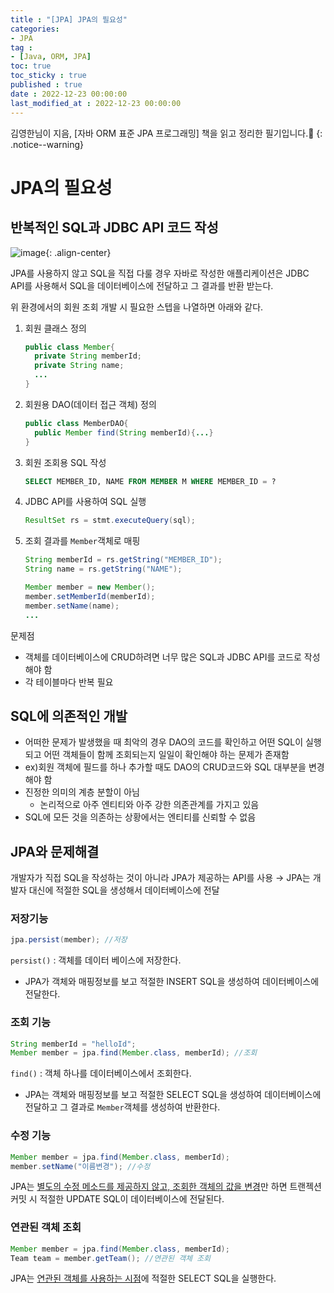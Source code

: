 ```yaml
---
title : "[JPA] JPA의 필요성"
categories:
- JPA
tag :
- [Java, ORM, JPA]
toc: true
toc_sticky : true
published : true
date : 2022-12-23 00:00:00
last_modified_at : 2022-12-23 00:00:00
---
```






김영한님이 지음, [자바 ORM 표준 JPA 프로그래밍] 책을 읽고 정리한 필기입니다.📢
{: .notice--warning}



# JPA의 필요성

## 반복적인 SQL과 JDBC API 코드 작성

![image](https://user-images.githubusercontent.com/13410737/209348013-2f54fd89-27eb-4cad-8a21-4acd208e3b35.png){: .align-center}

JPA를 사용하지 않고 SQL을 직접 다룰 경우 자바로 작성한 애플리케이션은 JDBC API를 사용해서 SQL을 데이터베이스에 전달하고 그 결과를 반환 받는다.

위 환경에서의 회원 조회 개발 시 필요한 스텝을 나열하면 아래와 같다.

1. 회원 클래스 정의

    ```java
    public class Member{
      private String memberId;
      private String name;
      ...
    }
    ```

2. 회원용 DAO(데이터 접근 객체) 정의

    ```java
    public class MemberDAO{
      public Member find(String memberId){...}
    }
    ```

3. 회원 조회용 SQL 작성

    ```sql
    SELECT MEMBER_ID, NAME FROM MEMBER M WHERE MEMBER_ID = ?
    ```

4. JDBC API를 사용하여 SQL 실행

    ```java
    ResultSet rs = stmt.executeQuery(sql);
    ```

5. 조회 결과를 `Member`객체로 매핑

    ```java
    String memberId = rs.getString("MEMBER_ID");
    String name = rs.getString("NAME");
    
    Member member = new Member();
    member.setMemberId(memberId);
    member.setName(name);
    ...
    ```



문제점

- 객체를 데이터베이스에 CRUD하려면 너무 많은 SQL과 JDBC API를 코드로 작성해야 함
- 각 테이블마다 반복 필요



## SQL에 의존적인 개발

- 어떠한 문제가 발생했을 때 최악의 경우 DAO의 코드를 확인하고 어떤 SQL이 실행되고 어떤 객체들이 함께 조회되는지 일일이 확인해야 하는 문제가 존재함
- ex)회원 객체에 필드를 하나 추가할 때도 DAO의 CRUD코드와 SQL 대부분을 변경 해야 함
- 진정한 의미의 계층 분할이 아님
    - 논리적으로 아주 엔티티와 아주 강한 의존관계를 가지고 있음
- SQL에 모든 것을 의존하는 상황에서는 엔티티를 신뢰할 수 없음



## JPA와 문제해결

개발자가 직접 SQL을 작성하는 것이 아니라 JPA가 제공하는 API를 사용 → JPA는 개발자 대신에 적절한 SQL을 생성해서 데이터베이스에 전달

### 저장기능

```java
jpa.persist(member); //저장
```

`persist()` : 객체를 데이터 베이스에 저장한다. 

- JPA가 객체와 매핑정보를 보고 적절한 INSERT SQL을 생성하여 데이터베이스에 전달한다.

### 조회 기능

```java
String memberId = "helloId";
Member member = jpa.find(Member.class, memberId); //조회
```

`find()` : 객체 하나를 데이터베이스에서 조회한다.

- JPA는 객체와 매핑정보를 보고 적절한 SELECT SQL을 생성하여 데이터베이스에 전달하고 그 결과로 `Member`객체를 생성하여 반환한다.

### 수정 기능

```java
Member member = jpa.find(Member.class, memberId);
member.setName("이름변경"); //수정
```

JPA는 <u>별도의 수정 메소드를 제공하지 않고, 조회한 객체의 값을 변경</u>만 하면 트랜젝션 커밋 시 적절한 UPDATE SQL이 데이터베이스에 전달된다.

### 연관된 객체 조회

```java
Member member = jpa.find(Member.class, memberId);
Team team = member.getTeam(); //연관된 객체 조회
```

JPA는 <u>연관된 객체를 사용하는 시점</u>에 적절한 SELECT SQL을 실행한다.

